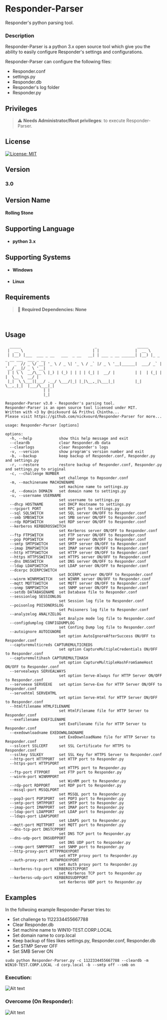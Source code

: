# Responder-Parser
Responder's python parsing tool.

### Description
 Responder-Parser is a python 3.x open source tool which give you the ability to easily configure Responder's settings and configurations. 
 
 Responder-Parser can configure the following files:
 
 - Responder.conf
 - settings.py
 - Responder.db
 - Responder's log folder
 - Responder.py

## Privileges

> :warning: **Needs Administrator/Root privileges**: to execute Responder-Parser.

## License
[![License: MIT](https://img.shields.io/badge/License-MIT-yellow.svg)](LICENSE)

## Version
### 3.0

## Version Name
#### Rolling Stone

## Supporting Language

- #### python 3.x

## Supporting Systems

- #### Windows
- #### Linux

## Requirements

> :information_desk_person: **Required Dependencies: None**
<br />

## Usage

```
  _____                                 _                  _____
 |  __ \                               | |                |  __ \
 | |__) |___  ___ _ __   ___  _ __   __| | ___ _ __ ______| |__) |_ _ _ __ ___  ___ _ __
 |  _  // _ \/ __| '_ \ / _ \| '_ \ / _` |/ _ \ '__|______|  ___/ _` | '__/ __|/ _ \ '__|
 | | \ \  __/\__ \ |_) | (_) | | | | (_| |  __/ |         | |  | (_| | |  \__ \  __/ |
 |_|  \_\___||___/ .__/ \___/|_| |_|\__,_|\___|_|         |_|   \__,_|_|  |___/\___|_|
                 | |
                 |_|

Responder-Parser v3.0 - Responder's parsing tool.
Responder-Parser is an open source tool licensed under MIT.
Written with <3 by @nickvourd && Prithvi Chintha...
Please visit https://github.com/nickvourd/Responder-Parser for more...

usage: Responder-Parser [options]

options:
  -h, --help            show this help message and exit
  --cleardb             clear Responder.db data
  --clearlogs           clear Responder's logs
  -v, --version         show program's version number and exit
  -b, --backup          keep backup of Responder.conf, Responder.py and settings.py
  -r, --restore         restore backup of Responder.conf, Responder.py and settings.py to original
  -c, --challenge NUMBER
                        set challenge to Repsonder.conf
  -m, --machinename MACHINENAME
                        set machine name to settings.py
  -d, --domain DOMAIN   set domain name to settings.py
  -u, --username USERNAME
                        set username to settings.py
  --dhcp HOSTNAME       set DHCP Hostname to settings.py
  --rpcport PORT        set RPC port to settings.py
  --sql SQLSWITCH       set SQL server ON/OFF to Responder.conf
  --smb SMBSWITCH       set SMB server ON/OFF to Responder.conf
  --rdp RDPSWITCH       set RDP server ON/OFF to Responder.conf
  --kerberos KERBEROSSWITCH
                        set Kerberos server ON/OFF to Responder.conf
  --ftp FTPSWITCH       set FTP server ON/OFF to Responder.conf
  --pop POPSWITCH       set POP server ON/OFF to Responder.conf
  --smtp SMTPSWITCH     set SMTP server ON/OFF to Responder.conf
  --imap IMAPSWITCH     set IMAP server ON/OFF to Responder.conf
  --http HTTPSWITCH     set HTTP server ON/OFF to Responder.conf
  --https HTTPSSWITCH   set HTTPS server ON/OFF to Responder.conf
  --dns DNSSWITCH       set DNS server ON/OFF to Responder.conf
  --ldap LDAPSWITCH     set LDAP server ON/OFF to Responder.conf
  --dcerpc DCERPCSWITCH
                        set DCERPC server ON/OFF to Responder.conf
  --winrm WINRMSWITCH   set WINRM server ON/OFF to Responder.conf
  --mqtt MQTTSWITCH     set MQTT server ON/OFF to Responder.conf
  --snmp SNMPSWITCH     set SNMP server ON/OFF to Responder.conf
  --setdb DATABASENAME  set Database file to Responder.conf
  --sessionlog SESSIONLOG
                        set Session log file to Responder.conf
  --poisonlog POISONERSLOG
                        set Poisoners log file to Responder.conf
  --analyzelog ANALYZELOG
                        set Analyze mode log file to Responder.conf
  --configdumplog CONFIGDUMPLOG
                        set Confing Dump log file to Responder.conf
  --autoignore AUTOIGNORE
                        set option AutoIgnoreAfterSuccess ON/OFF to Responder.conf
  --capturemulticreds CAPTUREMULTICREDS
                        set option CaptureMultipleCredentials ON/OFF to Responder.conf
  --capturemultihash CAPTUREMULTIHASH
                        set option CaptureMultipleHashFromSameHost ON/OFF to Responder.conf
  --servealways SERVEALWAYS
                        set option Serve-Always for HTTP Server ON/OFF to Responder.conf
  --serveexe SERVEEXE   set option Serve-Exe for HTTP Server ON/OFF to Responder.conf
  --servehtml SERVEHTML
                        set option Serve-Html for HTTP Server ON/OFF to Responder.conf
  --htmlfilename HTMLFILENAME
                        set HtmlFilename file for HTTP Server to Responder.conf
  --exefilename EXEFILENAME
                        set ExeFilename file for HTTP Server to Responder.conf
  --exedownloadname EXEDOWNLOADNAME
                        set ExeDownloadName file for HTTP Server to Responder.conf
  --sslcert SSLCERT     set SSL Certificate for HTTPS to Responder.conf
  --sslkey SSLKEY       set SSL Key for HTTPS Server to Responder.conf
  --http-port HTTPPORT  set HTTP port to Responder.py
  --https-port HTTPSPORT
                        set HTTPS port to Responder.py
  --ftp-port FTPPORT    set FTP port to Responder.py
  --winrm-port WINRMPORT
                        set WinRM port to Responder.py
  --rdp-port RDPPORT    set RDP port to Responder.py
  --mssql-port MSSQLPORT
                        set MSSQL port to Responder.py
  --pop3-port POP3PORT  set POP3 port to Responder.py
  --smtp-port SMTPPORT  set SMTP port to Responder.py
  --imap-port IMAPPORT  set IMAP port to Responder.py
  --ldap-port LDAPPORT  set LDAP port to Responder.py
  --ldaps-port LDAPSPORT
                        set LDAPS port to Responder.py
  --mqtt-port MQTTPORT  set MQTT port to Responder.py
  --dns-tcp-port DNSTCPPORT
                        set DNS TCP port to Responder.py
  --dns-udp-port DNSUDPPORT
                        set DNS UDP port to Responder.py
  --snmp-port SNMPPORT  set SNMP port to Responder.py
  --http-proxy-port HTTPPROXYPORT
                        set HTTP proxy port to Responder.py
  --auth-proxy-port AUTHPROXYPORT
                        set Auth proxy port to Responder.py
  --kerberos-tcp-port KERBEROSTCPPORT
                        set Kerberos TCP port to Responder.py
  --kerberos-udp-port KERBEROSUDPPORT
                        set Kerberos UDP port to Responder.py
```
## Examples

In the follwoing example Responder-Parser tries to:

- Set challenge to 1122334455667788
- Clear Responder.db
- Set machine name to WIN10-TEST.CORP.LOCAL
- Set domain name to corp.local
- Keep backup of files likes settings.py, Responder.conf, Responder.db
- Set STMP Server OFF
- Set SMB Server ON

```
sudo python Responder-Parser.py -c 1122334455667788 --cleardb -m WIN10-TEST.CORP.LOCAL -d corp.local -b --smtp off --smb on
```
### Execution:

![Alt text](/Pictures/Responder-Parser-Example.png "Responder-Parser Example")

### Overcome (On Responder):

![Alt text](/Pictures/Responder-Parser-Example-Results.png "Responder-Parser Example Results")


